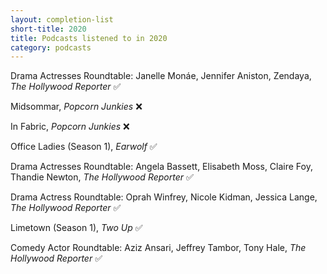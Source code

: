 ```yaml
---
layout: completion-list
short-title: 2020
title: Podcasts listened to in 2020
category: podcasts
---
```


Drama Actresses Roundtable: Janelle Monáe, Jennifer Aniston, Zendaya, _The Hollywood Reporter_ ✅

Midsommar, _Popcorn Junkies_ ❌

In Fabric, _Popcorn Junkies_ ❌

Office Ladies (Season 1), _Earwolf_ ✅

Drama Actresses Roundtable: Angela Bassett, Elisabeth Moss, Claire Foy, Thandie Newton, _The Hollywood Reporter_ ✅

Drama Actress Roundtable: Oprah Winfrey, Nicole Kidman, Jessica Lange, _The Hollywood Reporter_ ✅

Limetown (Season 1), _Two Up_ ✅

Comedy Actor Roundtable: Aziz Ansari, Jeffrey Tambor, Tony Hale, _The Hollywood Reporter_ ✅